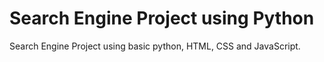 # Search Engine Project using Python

Search Engine Project using basic python, HTML, CSS and JavaScript.